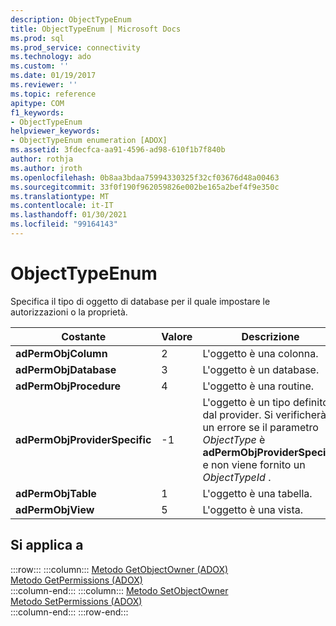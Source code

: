 ```yaml
---
description: ObjectTypeEnum
title: ObjectTypeEnum | Microsoft Docs
ms.prod: sql
ms.prod_service: connectivity
ms.technology: ado
ms.custom: ''
ms.date: 01/19/2017
ms.reviewer: ''
ms.topic: reference
apitype: COM
f1_keywords:
- ObjectTypeEnum
helpviewer_keywords:
- ObjectTypeEnum enumeration [ADOX]
ms.assetid: 3fdecfca-aa91-4596-ad98-610f1b7f840b
author: rothja
ms.author: jroth
ms.openlocfilehash: 0b8aa3bdaa75994330325f32cf03676d48a00463
ms.sourcegitcommit: 33f0f190f962059826e002be165a2bef4f9e350c
ms.translationtype: MT
ms.contentlocale: it-IT
ms.lasthandoff: 01/30/2021
ms.locfileid: "99164143"
---
```

# <a name="objecttypeenum"></a>ObjectTypeEnum
Specifica il tipo di oggetto di database per il quale impostare le autorizzazioni o la proprietà.  
  
|Costante|Valore|Descrizione|  
|--------------|-----------|-----------------|  
|**adPermObjColumn**|2|L'oggetto è una colonna.|  
|**adPermObjDatabase**|3|L'oggetto è un database.|  
|**adPermObjProcedure**|4|L'oggetto è una routine.|  
|**adPermObjProviderSpecific**|-1|L'oggetto è un tipo definito dal provider. Si verificherà un errore se il parametro *ObjectType* è **adPermObjProviderSpecific** e non viene fornito un *ObjectTypeId* .|  
|**adPermObjTable**|1|L'oggetto è una tabella.|  
|**adPermObjView**|5|L'oggetto è una vista.|  
  
## <a name="applies-to"></a>Si applica a  

:::row:::
    :::column:::
        [Metodo GetObjectOwner (ADOX)](./getobjectowner-method-adox.md)  
        [Metodo GetPermissions (ADOX)](./getpermissions-method-adox.md)  
    :::column-end:::
    :::column:::
        [Metodo SetObjectOwner](./setobjectowner-method.md)  
        [Metodo SetPermissions (ADOX)](./setpermissions-method-adox.md)  
    :::column-end:::
:::row-end:::